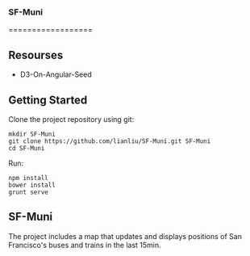 ### SF-Muni
==================

## Resourses
* D3-On-Angular-Seed

## Getting Started

Clone the project repository using git:

```
mkdir SF-Muni
git clone https://github.com/lianliu/SF-Muni.git SF-Muni
cd SF-Muni
```

Run:

```
npm install
bower install
grunt serve
```

## SF-Muni

The project includes a map that updates and displays positions of San Francisco's buses and trains in the last 15min.
